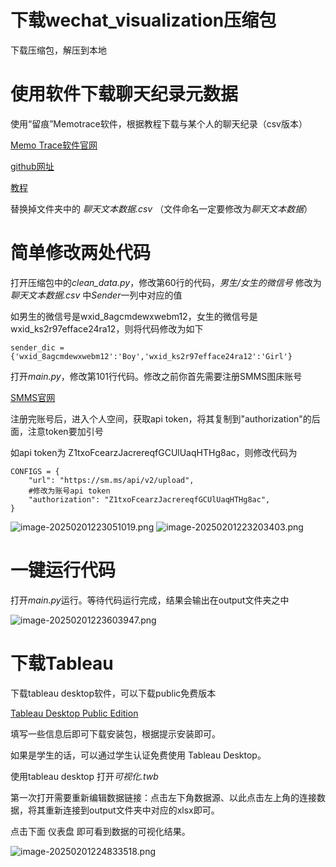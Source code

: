 # 下载wechat_visualization压缩包
下载压缩包，解压到本地

# 使用软件下载聊天纪录元数据

使用“留痕”Memotrace软件，根据教程下载与某个人的聊天纪录（csv版本）

[Memo Trace软件官网](https://memotrace.cn/)

[github网址](https://github.com/LC044/WeChatMsg)

[教程](https://memotrace.cn/doc/)

替换掉文件夹中的 *聊天文本数据.csv* （文件命名一定要修改为*聊天文本数据*）

# 简单修改两处代码

打开压缩包中的*clean_data.py*，修改第60行的代码，*男生/女生的微信号* 修改为*聊天文本数据.csv* 中*Sender*一列中对应的值

如男生的微信号是wxid_8agcmdewxwebm12，女生的微信号是wxid_ks2r97efface24ra12，则将代码修改为如下

```
sender_dic = {'wxid_8agcmdewxwebm12':'Boy','wxid_ks2r97efface24ra12':'Girl'}
```



打开*main.py*，修改第101行代码。修改之前你首先需要注册SMMS图床账号

[SMMS官网](https://smms.app/)

注册完账号后，进入个人空间，获取api token，将其复制到"authorization"的后面，注意token要加引号

如api token为 Z1txoFcearzJacrereqfGCUlUaqHTHg8ac，则修改代码为

```
CONFIGS = {
    "url": "https://sm.ms/api/v2/upload",
    #修改为账号api token
    "authorization": "Z1txoFcearzJacrereqfGCUlUaqHTHg8ac",
}
```
![image-20250201223051019.png](https://s2.loli.net/2025/02/01/4P6HfGgwZVW52Rd.png)
![image-20250201223203403.png](https://s2.loli.net/2025/02/01/gAT5EBFonMUC4Qc.png)

# 一键运行代码

打开*main.py*运行。等待代码运行完成，结果会输出在output文件夹之中

![image-20250201223603947.png](https://s2.loli.net/2025/02/01/5nPQoVXqRG2TeMh.png)

# 下载Tableau

下载tableau desktop软件，可以下载public免费版本

[Tableau Desktop Public Edition](https://www.tableau.com/zh-cn/products/public/download)

填写一些信息后即可下载安装包，根据提示安装即可。

如果是学生的话，可以通过学生认证免费使用 Tableau Desktop。

使用tableau desktop 打开*可视化.twb*

第一次打开需要重新编辑数据链接：点击左下角数据源、以此点击左上角的连接数据，将其重新连接到output文件夹中对应的xlsx即可。

点击下面 仪表盘 即可看到数据的可视化结果。

![image-20250201224833518.png](https://s2.loli.net/2025/02/01/zit6bQp5ZA2scG3.png)
